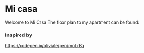# Mi casa
Welcome to Mi Casa
The floor plan to my apartment can be found:  

### Inspired by 
https://codepen.io/oliviale/pen/moLrBq